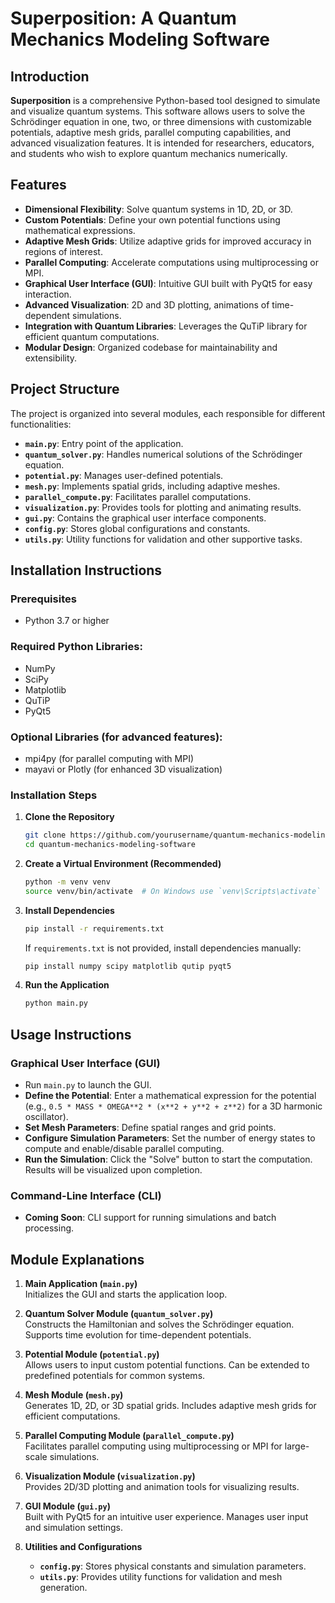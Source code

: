 # Superposition: A Quantum Mechanics Modeling Software

## Introduction
**Superposition** is a comprehensive Python-based tool designed to simulate and visualize quantum systems. This software allows users to solve the Schrödinger equation in one, two, or three dimensions with customizable potentials, adaptive mesh grids, parallel computing capabilities, and advanced visualization features. It is intended for researchers, educators, and students who wish to explore quantum mechanics numerically.

## Features
- **Dimensional Flexibility**: Solve quantum systems in 1D, 2D, or 3D.
- **Custom Potentials**: Define your own potential functions using mathematical expressions.
- **Adaptive Mesh Grids**: Utilize adaptive grids for improved accuracy in regions of interest.
- **Parallel Computing**: Accelerate computations using multiprocessing or MPI.
- **Graphical User Interface (GUI)**: Intuitive GUI built with PyQt5 for easy interaction.
- **Advanced Visualization**: 2D and 3D plotting, animations of time-dependent simulations.
- **Integration with Quantum Libraries**: Leverages the QuTiP library for efficient quantum computations.
- **Modular Design**: Organized codebase for maintainability and extensibility.

## Project Structure
The project is organized into several modules, each responsible for different functionalities:

- **`main.py`**: Entry point of the application.
- **`quantum_solver.py`**: Handles numerical solutions of the Schrödinger equation.
- **`potential.py`**: Manages user-defined potentials.
- **`mesh.py`**: Implements spatial grids, including adaptive meshes.
- **`parallel_compute.py`**: Facilitates parallel computations.
- **`visualization.py`**: Provides tools for plotting and animating results.
- **`gui.py`**: Contains the graphical user interface components.
- **`config.py`**: Stores global configurations and constants.
- **`utils.py`**: Utility functions for validation and other supportive tasks.

## Installation Instructions

### Prerequisites
- Python 3.7 or higher

### Required Python Libraries:
- NumPy
- SciPy
- Matplotlib
- QuTiP
- PyQt5

### Optional Libraries (for advanced features):
- mpi4py (for parallel computing with MPI)
- mayavi or Plotly (for enhanced 3D visualization)

### Installation Steps

1. **Clone the Repository**

    ```bash
    git clone https://github.com/yourusername/quantum-mechanics-modeling-software.git
    cd quantum-mechanics-modeling-software
    ```

2. **Create a Virtual Environment (Recommended)**

    ```bash
    python -m venv venv
    source venv/bin/activate  # On Windows use `venv\Scripts\activate`
    ```

3. **Install Dependencies**

    ```bash
    pip install -r requirements.txt
    ```

    If `requirements.txt` is not provided, install dependencies manually:

    ```bash
    pip install numpy scipy matplotlib qutip pyqt5
    ```

4. **Run the Application**

    ```bash
    python main.py
    ```

## Usage Instructions

### Graphical User Interface (GUI)
- Run `main.py` to launch the GUI.
- **Define the Potential**: Enter a mathematical expression for the potential (e.g., `0.5 * MASS * OMEGA**2 * (x**2 + y**2 + z**2)` for a 3D harmonic oscillator).
- **Set Mesh Parameters**: Define spatial ranges and grid points.
- **Configure Simulation Parameters**: Set the number of energy states to compute and enable/disable parallel computing.
- **Run the Simulation**: Click the "Solve" button to start the computation. Results will be visualized upon completion.

### Command-Line Interface (CLI)
- **Coming Soon**: CLI support for running simulations and batch processing.

## Module Explanations

1. **Main Application (`main.py`)**  
   Initializes the GUI and starts the application loop.
   
2. **Quantum Solver Module (`quantum_solver.py`)**  
   Constructs the Hamiltonian and solves the Schrödinger equation. Supports time evolution for time-dependent potentials.
   
3. **Potential Module (`potential.py`)**  
   Allows users to input custom potential functions. Can be extended to predefined potentials for common systems.
   
4. **Mesh Module (`mesh.py`)**  
   Generates 1D, 2D, or 3D spatial grids. Includes adaptive mesh grids for efficient computations.
   
5. **Parallel Computing Module (`parallel_compute.py`)**  
   Facilitates parallel computing using multiprocessing or MPI for large-scale simulations.
   
6. **Visualization Module (`visualization.py`)**  
   Provides 2D/3D plotting and animation tools for visualizing results.
   
7. **GUI Module (`gui.py`)**  
   Built with PyQt5 for an intuitive user experience. Manages user input and simulation settings.

8. **Utilities and Configurations**
   - **`config.py`**: Stores physical constants and simulation parameters.
   - **`utils.py`**: Provides utility functions for validation and mesh generation.


